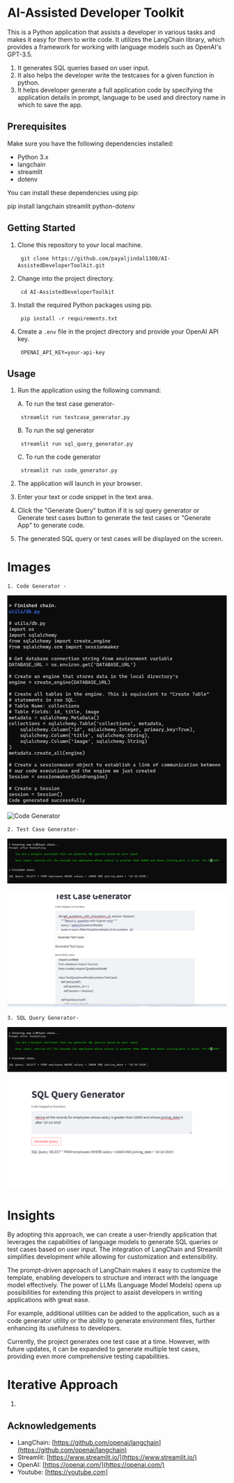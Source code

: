 #  AI-Assisted Developer Toolkit

This is a Python application that assists a developer in various tasks and makes it easy for them to write code. 
It utilizes the LangChain library, which provides a framework for working with language models such as OpenAI's GPT-3.5.
1. It generates SQL queries based on user input. 
2. It also helps the developer write the testcases for a given function in python.
3. It helps developer generate a full application code by specifying the application details in prompt, language to be used and directory name in which to save the app.


## Prerequisites

Make sure you have the following dependencies installed:

- Python 3.x
- langchain
- streamlit
- dotenv

You can install these dependencies using pip:

pip install langchain streamlit python-dotenv

## Getting Started

1. Clone this repository to your local machine.

        git clone https://github.com/payaljindal1308/AI-AssistedDeveloperToolkit.git


2. Change into the project directory.

        cd AI-AssistedDeveloperToolkit


3. Install the required Python packages using pip.

        pip install -r requirements.txt


4. Create a `.env` file in the project directory and provide your OpenAI API key.

        OPENAI_API_KEY=your-api-key


## Usage

1. Run the application using the following command:

    A. To run the test case generator-

        streamlit run testcase_generator.py
    
    B. To run the sql generator

        streamlit run sql_query_generator.py

    C. To run the code generator

        streamlit run code_generator.py


2. The application will launch in your browser.

3. Enter your text or code snippet in the text area.

4. Click the "Generate Query" button if it is sql query generator or Generate test cases button to generate the test cases or "Generate App" to generate code. 

5. The generated SQL query or test cases will be displayed on the screen.

# Images

    1. Code Generator -

![Code Generator](https://raw.githubusercontent.com/payaljindal1308/AI-AssistedDeveloperToolkit/main/images/Code_generator_console.png)

![Code Generator](https://raw.githubusercontent.com/payaljindal1308/AI-AssistedDeveloperToolkit/main/images/code_genrator_ui.png)

    2. Test Case Generator-

![Test Generator Console](https://raw.githubusercontent.com/payaljindal1308/AI-AssistedDeveloperToolkit/main/images/sql_console.png)

![Test Generator UI](https://raw.githubusercontent.com/payaljindal1308/AI-AssistedDeveloperToolkit/main/images/test_case_ui.png)


    3. SQL Query Generator- 

![SQL Query Genertor Console](https://raw.githubusercontent.com/payaljindal1308/AI-AssistedDeveloperToolkit/main/images/sql_console.png)

![SQL Query Generator UI](https://raw.githubusercontent.com/payaljindal1308/AI-AssistedDeveloperToolkit/main/images/sql_ui.png)


# Insights 

By adopting this approach, we can create a user-friendly application that leverages the capabilities of language models to generate SQL queries or test cases based on user input. The integration of LangChain and Streamlit simplifies development while allowing for customization and extensibility.

The prompt-driven approach of LangChain makes it easy to customize the template, enabling developers to structure and interact with the language model effectively. The power of LLMs (Language Model Models) opens up possibilities for extending this project to assist developers in writing applications with great ease.

For example, additional utilities can be added to the application, such as a code generator utility or the ability to generate environment files, further enhancing its usefulness to developers.

Currently, the project generates one test case at a time. However, with future updates, it can be expanded to generate multiple test cases, providing even more comprehensive testing capabilities.


# Iterative Approach

1. 

## Acknowledgements

- LangChain: [https://github.com/openai/langchain](https://github.com/openai/langchain)
- Streamlit: [https://www.streamlit.io/](https://www.streamlit.io/)
- OpenAI: [https://openai.com/](https://openai.com/)
- Youtube: [https://youtube.com]
